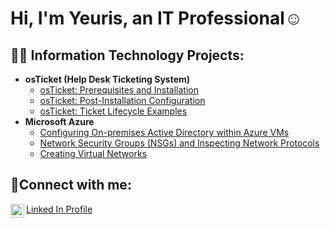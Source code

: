<h1>Hi, I'm Yeuris, an IT Professional☺</h1>

<h2>👨‍💻 Information Technology Projects:</h2>

- <b>osTicket (Help Desk Ticketing System)</b>
  - [osTicket: Prerequisites and Installation](https://github.com/Siruey/osticket-prereqs)
  - [osTicket: Post-Installation Configuration](https://github.com/Siruey/post-install-config)
  - [osTicket: Ticket Lifecycle Examples](https://github.com/Siruey/ticket-lifecycle)
- <b>Microsoft Azure</b>
  - [Configuring On-premises Active Directory within Azure VMs](https://github.com/Siruey/configure-ad)
  - [Network Security Groups (NSGs) and Inspecting Network Protocols](https://github.com/Siruey/azure-network-protocols)
  - [Creating Virtual Networks](https://github.com/Siruey/virtual-machines)

<h2>🤳Connect with me:</h2>

[<img align="left" alt="Yeuris | LinkedIn" width="22px" src="https://cdn.jsdelivr.net/npm/simple-icons@v3/icons/linkedin.svg" />][linkedin] <a href="https://www.linkedin.com/in/yeuris/">Linked In Profile<a/>

[linkedin]:(https://www.linkedin.com/in/yeuris/)https://www.linkedin.com/in/yeuris/
